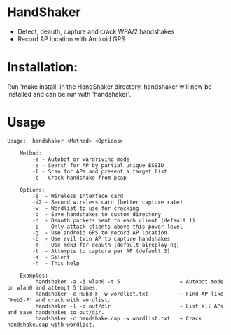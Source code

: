 HandShaker
==========
- Detect, deauth, capture and crack WPA/2 handshakes
- Record AP location with Android GPS

Installation:
==========

Run 'make install' in the HandShaker directory.
handshaker will now be installed and can be run with 'handshaker'.
	
Usage
==========
		
	Usage: 	handshaker <Method> <Options>
		
		Method:
			-a - Autobot or wardriving mode
			-e - Search for AP by partial unique ESSID
			-l - Scan for APs and present a target list
			-c - Crack handshake from pcap
			
		Options:
			-i  - Wireless Interface card
			-i2 - Second wireless card (better capture rate)
			-w  - Wordlist to use for cracking
			-o  - Save handshakes to custom directory
			-d  - Deauth packets sent to each client (default 1)
			-p  - Only attack clients above this power level
			-g  - Use android GPS to record AP location
			-b  - Use evil twin AP to capture handshakes
			-m  - Use mdk3 for deauth (default aireplay-ng)
			-t  - Attempts to capture per AP (default 3)
			-s  - Silent
			-h  - This help

		Examples: 
			 handshaker -a -i wlan0 -t 5			       ~ Autobot mode on wlan0 and attempt 5 times.
			 handshaker -e Hub3-F -w wordlist.txt	 	   ~ Find AP like 'Hub3-F' and crack with wordlist.
			 handshaker -l -o out/dir			           ~ List all APs and save handshakes to out/dir.
			 handshaker -c handshake.cap -w wordlist.txt   ~ Crack handshake.cap with wordlist.
